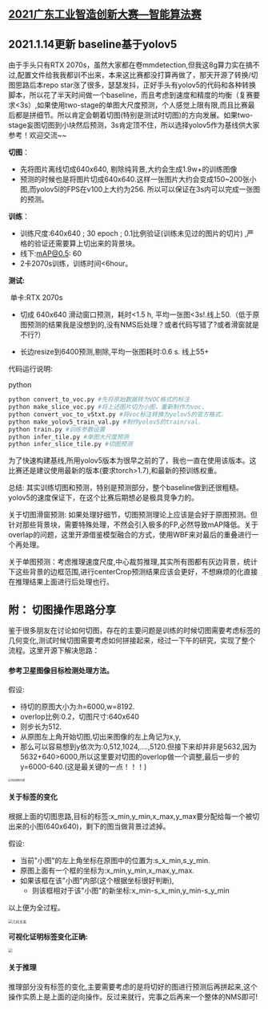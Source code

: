## [2021广东工业智造创新大赛—智能算法赛](https://tianchi.aliyun.com/competition/entrance/531846/introduction)
## 2021.1.14更新 baseline基于yolov5

由于手头只有RTX 2070s，虽然大家都在卷mmdetection,但我这8g算力实在搞不过,配置文件给我我都训不出来，本来这比赛都没打算再做了，那天开源了转换/切图思路后本repo star涨了很多，瑟瑟发抖，正好手头有yolov5的代码和各种转换脚本，所以花了半天时间做一个baseline，而且考虑到速度和精度的均衡（复赛要求<3s）,如果使用two-stage的单图大尺度预测，个人感觉上限有限,而且比赛最后都是拼细节。所以肯定会朝着切图(特别是测试时切图)的方向发展。如果two-stage妄图切图到小块然后预测，3s肯定顶不住，所以选择yolov5作为基线供大家参考！欢迎交流~~

**切图**：

- 先将图片离线切成640x640, 剔除纯背景,大约会生成1.9w+的训练图像
- 预测的时候也是将图片切成640x640.这样一张图片大约会变成150~200张小图,而yolov5l的FPS在v100上大约为256. 所以可以保证在3s内可以完成一张图的预测。

**训练**：

- 训练尺度:640x640 ; 30 epoch ; 0.1比例验证(训练未见过的图片的切片) ,严格的验证还需要算上切出来的背景块。
- 线下:mAP@0.5: 60
- 2卡2070s训练，训练时间<6hour。

**测试:**

​	单卡:RTX 2070s

- 切成 640x640 滑动窗口预测，耗时<1.5 h, 平均一张图<3s!.线上50.（低于原图预测的结果我是没想到的,没有NMS后处理？或者代码写错了?或者滑窗就是不行?）

- 长边resize到6400预测,剔除,平均一张图耗时:0.6 s. 线上55+

代码运行说明:

python

```bash
python convert_to_voc.py #先将原始数据转为VOC格式的标注
python make_slice_voc.py #将上述图片切为小图，重新制作为voc.
python convert_voc_to_v5txt.py #将voc标注转换为yolov5的官方格式.
python make_yolov5_train_val.py #制作yolov5的train/val.
python train.py #训练参数设置
python infer_tile.py #单图大尺度预测
python infer_slice_tile.py #切图预测
```


为了快速构建基线,所用yolov5版本为很早之前的了，我也一直在使用该版本。这比赛还是建议使用最新的版本(要求torch>1.7),和最新的预训练权重。

总结:
其实训练切图和预测，特别是预测部分，整个baseline做到还很粗糙。yolov5的速度保证下，在这个比赛后期想必是极具竞争力的。

关于切图滑窗预测: 如果处理好细节，切图预测理论上应该是会好于原图预测。但针对那些背景块，需要特殊处理，不然会引入极多的FP,必然导致mAP降低。关于overlap的问题，这里开源借鉴模型融合的方式，使用WBF来对最后的重叠进行一个再处理。

关于单图预测：考虑推理速度尺度,中心裁剪推理,其实所有图都有灰边背景，统计下这些背景的边框范围,进行centerCrop预测结果应该会更好，不想麻烦的化直接在推理结果上面进行后处理也行。


## 附： 切图操作思路分享
鉴于很多朋友在讨论如何切图，存在的主要问题是训练的时候切图需要考虑标签的几何变化,测试时候切图需要考虑如何拼接起来，经过一下午的研究，实现了整个流程。这里开源下解决思路：

#### 参考卫星图像目标检测处理方法。

假设:

- 待切的原图大小为:h=6000,w=8192.
- overlop比例:0.2，切图尺寸:640x640
- 则步长为512.
- 从原图左上角开始切图,切出来图像的左上角记为x,y,
- 那么可以容易想到y依次为:0,512,1024,....,5120.但接下来却并非是5632,因为5632+640>6000,所以这里要对切图的overlop做一个调整,最后一步的y=6000-640.(这是最关键的一点！！！)

<img src="D:\github_qyl\data-science-competition\天池\2021广东工业智造创新大赛\slice\5.png" alt="切出缺陷位置" style="zoom:33%;" />

#### 关于标签的变化

根据上面的切图思路,目标的标签:x_min,y_min,x_max,y_max要分配给每一个被切出来的小图(640x640)，剩下的图当做背景过滤掉。

假设:

- 当前"小图"的左上角坐标在原图中的位置为:s_x_min,s_y_min.
- 原图上面有一个框的坐标为:x_min,y_min,x_max,y_max.
- 如果该框在该"小图"内部(这个根据坐标很好判断),
  - 则该框相对于该"小图"的新坐标:x_min-s_x_min,y_min-s_y_min

以上便为全过程。



<img src="D:\github_qyl\data-science-competition\天池\2021广东工业智造创新大赛\slice\3.jpg" alt="几何关系" style="zoom:50%;" />

**可视化证明标签变化正确:**

<img src="D:\github_qyl\data-science-competition\天池\2021广东工业智造创新大赛\slice\6.png" style="zoom:50%;" />

#### 关于推理

推理部分没有标签的变化,主要需要考虑的是将切好的图进行预测后再拼起来,这个操作实质上是上面的逆向操作。反过来就行，完事之后再来一个整体的NMS即可!
